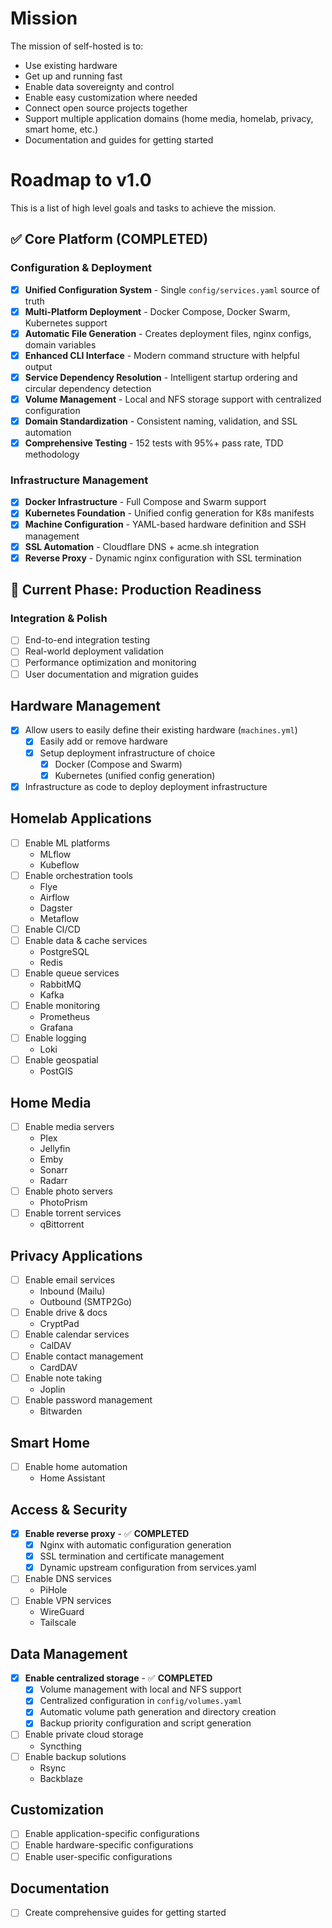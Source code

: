 # Mission

The mission of self-hosted is to:

- Use existing hardware
- Get up and running fast
- Enable data sovereignty and control
- Enable easy customization where needed
- Connect open source projects together
- Support multiple application domains (home media, homelab, privacy, smart home, etc.)
- Documentation and guides for getting started

# Roadmap to v1.0

This is a list of high level goals and tasks to achieve the mission.

## ✅ Core Platform (COMPLETED)

### Configuration & Deployment
- [x] **Unified Configuration System** - Single `config/services.yaml` source of truth
- [x] **Multi-Platform Deployment** - Docker Compose, Docker Swarm, Kubernetes support
- [x] **Automatic File Generation** - Creates deployment files, nginx configs, domain variables
- [x] **Enhanced CLI Interface** - Modern command structure with helpful output
- [x] **Service Dependency Resolution** - Intelligent startup ordering and circular dependency detection
- [x] **Volume Management** - Local and NFS storage support with centralized configuration
- [x] **Domain Standardization** - Consistent naming, validation, and SSL automation
- [x] **Comprehensive Testing** - 152 tests with 95%+ pass rate, TDD methodology

### Infrastructure Management
- [x] **Docker Infrastructure** - Full Compose and Swarm support
- [x] **Kubernetes Foundation** - Unified config generation for K8s manifests
- [x] **Machine Configuration** - YAML-based hardware definition and SSH management
- [x] **SSL Automation** - Cloudflare DNS + acme.sh integration
- [x] **Reverse Proxy** - Dynamic nginx configuration with SSL termination

## 🔄 Current Phase: Production Readiness

### Integration & Polish
- [ ] End-to-end integration testing
- [ ] Real-world deployment validation
- [ ] Performance optimization and monitoring
- [ ] User documentation and migration guides

## Hardware Management
- [x] Allow users to easily define their existing hardware (`machines.yml`)
  - [x] Easily add or remove hardware
  - [x] Setup deployment infrastructure of choice
    - [x] Docker (Compose and Swarm)
    - [x] Kubernetes (unified config generation)
- [x] Infrastructure as code to deploy deployment infrastructure

## Homelab Applications
- [ ] Enable ML platforms
  - MLflow
  - Kubeflow
- [ ] Enable orchestration tools
  - Flye
  - Airflow
  - Dagster
  - Metaflow
- [ ] Enable CI/CD
- [ ] Enable data & cache services
  - PostgreSQL
  - Redis
- [ ] Enable queue services
  - RabbitMQ
  - Kafka
- [ ] Enable monitoring
  - Prometheus
  - Grafana
- [ ] Enable logging
  - Loki
- [ ] Enable geospatial
  - PostGIS

## Home Media
- [ ] Enable media servers
  - Plex
  - Jellyfin
  - Emby
  - Sonarr
  - Radarr
- [ ] Enable photo servers
  - PhotoPrism
- [ ] Enable torrent services
  - qBittorrent

## Privacy Applications
- [ ] Enable email services
  - Inbound (Mailu)
  - Outbound (SMTP2Go)
- [ ] Enable drive & docs
  - CryptPad
- [ ] Enable calendar services
  - CalDAV
- [ ] Enable contact management
  - CardDAV
- [ ] Enable note taking
  - Joplin
- [ ] Enable password management
  - Bitwarden

## Smart Home
- [ ] Enable home automation
  - Home Assistant

## Access & Security
- [x] **Enable reverse proxy** - ✅ **COMPLETED**
  - [x] Nginx with automatic configuration generation
  - [x] SSL termination and certificate management
  - [x] Dynamic upstream configuration from services.yaml
- [ ] Enable DNS services
  - PiHole
- [ ] Enable VPN services
  - WireGuard
  - Tailscale

## Data Management
- [x] **Enable centralized storage** - ✅ **COMPLETED**
  - [x] Volume management with local and NFS support
  - [x] Centralized configuration in `config/volumes.yaml`
  - [x] Automatic volume path generation and directory creation
  - [x] Backup priority configuration and script generation
- [ ] Enable private cloud storage
  - Syncthing
- [ ] Enable backup solutions
  - Rsync
  - Backblaze

## Customization
- [ ] Enable application-specific configurations
- [ ] Enable hardware-specific configurations
- [ ] Enable user-specific configurations

## Documentation
- [ ] Create comprehensive guides for getting started
